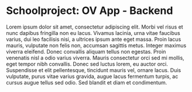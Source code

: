 # Schoolproject: OV App - Backend

Lorem ipsum dolor sit amet, consectetur adipiscing elit. Morbi vel risus et nunc dapibus fringilla non eu lacus. Vivamus lacinia, urna vitae faucibus varius, dui leo facilisis nisi, a ultrices ipsum ante eget massa. Proin lacus mauris, vulputate non felis non, accumsan sagittis metus. Integer maximus viverra eleifend. Donec convallis aliquam tellus non egestas. Proin venenatis nisl a odio varius viverra. Mauris consectetur orci sed mi mollis, eget tempor nibh convallis. Donec sed luctus lorem, eu auctor orci. Suspendisse et elit pellentesque, tincidunt mauris vel, ornare lacus. Duis vulputate, purus vitae varius gravida, augue lacus fermentum turpis, ac cursus augue tellus sed odio. Sed blandit et diam et condimentum.
